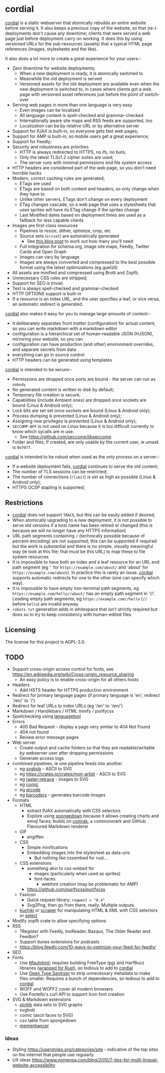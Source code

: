 # cordial

[cordial] is a static webserver that atomically rebuilds an entire website before serving it. It also keeps a previous copy of the website, so that (re-) deployments don't cause any downtime; clients that were served a web page just before deployment carry on working. It does this by using versioned URLs for the sub-resources (assets) that a typical HTML page references (images, stylesheets and the like). 

It also does a lot more to create a great experience for your users:-

* Zero downtime for website deployments;
	* When a new deployment is ready, it is atomically switched to
	* Meanwhile the old deployment is served
	* Versioned assets for the old deployment are available even when the new deployment is switched to, in cases where clients got a web page with versioned asset references just before the point of switch-over
* Serving web pages in more than one language is very easy
	* Even images can be localized
	* All language content is spell-checked and grammar-checked
	* Internationally aware site maps and RSS feeds are supported, too
	* Localization can be by relative URL or by alternative server
* Support for PJAX is built-in, so everyone gets fast web pages;
* Support for AMP is built-in, so mobile users get a great experience;
* Support for Feedly;
* Security and robustness are priorities
	* HTTP is always redirected to HTTPS, no ifs, no buts;
	* Only the latest TLSv1.2 cipher suites are used;
	* The server runs with minimal permissions and file system access
* HTTP headers are considered part of the web page, so you don't need horrible hacks
* Modern, correct caching rules are generated;
	* ETags are used
	* ETags are based on both content and headers, so only change when they have to
	* Unlike other servers, ETags don't change on every deployment
	* ETag changes cascade, so a web page that uses a stylesheets that uses sprites will have its ETag change if the sprites change
	* Last Modified dates based on deployment times are used as a fallback for less capable clients
* Images are first-class resources
	* Pipelines to resize, dither, optimize, crop, etc
	* Source sets (`srcset`) are automatically generated
		* See [this blog post](https://mattwilcox.net/web-development/keeping-srcset-and-sizes-under-control) to work out how many you'll need
	* Full integration for schema.org, image site maps, Feedly, Twitter Cards and Open Graph
	* Images can vary by language
	* Images are always converted and compressed to the best possible format using the latest optimizations (eg guetzli)
* All assets are minified and compressed using Brotli and Zopfli;
* Unnecessary CSS rules are stripped;
* Support for SEO is trivial;
* Text is always spell-checked and grammar-checked
* HTTP OPTIONS support is built-in
* If a resource is an index URL, and the user specifies a leaf, or vice versa, an automatic redirect is generated.

[cordial] also makes it easy for you to manage large amounts of content:-

* it deliberately separates front matter (configuration) for actual content, so you can write markdown with a markdown editor
* configuration is a hierarchical set of human-readable JSON (HJSON), mirroring your website, so you can 
* configuration can have production (and other) environment overrides, and separate secrets from data
* everything can go in source control
* HTTP headers can be generated using templates

[cordial] is intended to be secure:-

* Permissions are dropped once ports are bound - the server can run as `nobody`
* No generated content is written to disk by default;
* Temporary file creation is secure;
* Capabilities (include Ambient ones) are dropped once sockets are bound (Linux & Android only);
* Lock bits are set set once sockets are bound (Linux & Android only);
* Process dumping is prevented (Linux & Android only);
* Assigning new privileges is prevented (Linux & Android only);
* `SECCOMP-BPF` is not used on Linux because it is too difficult currently to know which sycalls are in use.
	* See <https://github.com/seccomp/libseccomp>
* Folder and files, if created, are only usable by the current user, ie umask is `0o7077`.

[cordial] is intended to be robust when used as the only process on a server:-

* If a website deployment fails, [cordial] continues to serve the old content;
* The number of TLS sessions can be restricted;
* The number of connections (`rlimit`) is set as high as possible (Linux & Android only);
* HTTPS OCSP stapling is supported;


## Restrictions

* [cordial] does not support `TRACE`, but this can be easily added if desired;
* When atomically upgrading to a new deployment, it is not possible to serve old versions if a host name has been retired or changed (this is because we will no longer have any HTTPS information)
* URL path segments containing `/` (technically possible because of percent-encoding) are not supported; this can be supported if required but the work is substantial and there is no simple, visually meaningful way (ie look at this file; that must be this URL) to map these to file system resources
* It is impossible to have both an index and a leaf resource for an URL end path segment (eg '' for `https://example.com/about/` and 'about' for `https://example.com/about`). In practice this is rarely an issue. [cordial] supports automatic redirects for one to the other (one can specify which way).
* It is impossible to have empty non-terminal path segments, eg `https://example.com/hello//about/` has an empty path segment in '//'. Leading empty path segments, eg `https://example.com//hello` (`//` before `hello`) are invalid anyway.
* `robots.txt` generation adds in whitespace that isn't strictly required but does so to try to keep consistency with human-edited files


## Licensing

The license for this project is AGPL-3.0.



## TODO
* Support cross-origin access control for fonts, see https://en.wikipedia.org/wiki/Cross-origin_resource_sharing
	* An easy policy is to enable cross-origin for all others hosts
* Headers
	* Add HSTS header for HTTPS production environment
* Redirect for primary language pages (if primary language is 'en', redirect '/en/' to '/')
* Redirect for leaf URLs to index URLs (eg '/en' to '/en/')
* Markdown / Handlebars / HTML minify / purifycss
* Spellchecking using [languagetool](https://www.languagetool.org/)
* Errors
	* 400 Bad Request - display a page very similar to 404 Not Found
	* 404 not found
	* Review error message pages
* Web server
	* Create output and cache folders so that they are readable/writable by webserver user after dropping permissions
	* Generate access logs
* combined pipelines, ie one pipeline feeds into another
	* eg [svgbob](https://crates.io/crates/svgbob) - ASCII to SVG
	* eg <https://crates.io/crates/mon-artist> - ASCII to SVG
	* eg [raster-retrace](https://crates.io/crates/raster-retrace) - images to SVG
	* eg [comic](https://crates.io/crates/comic)
	* eg [qrcode](https://crates.io/crates/qrcode)
	* eg [barcoders](https://github.com/buntine/barcoders) - generates barcode images
* Formats
	* HTML
		* extract PJAX automatically with CSS selectors
		* Explore using [spongedown](https://ivanceras.github.io/spongedown/) because it allows creating charts and emoji faces; builds on [comrak](https://crates.io/crates/comrak), a commonmark and GitHub Flavoured Markdown renderer
	* GIF
		* engiffen
	* CSS
		* Simple minifications
		* Embedding images into the stylesheet as data-uris
			* But nothing like cssembed for rust...
	* CSS extensions
		* something akin to css-embed for
			* images (particularly when used as sprites)
			* font-faces
				* webfont creation (may be problematic for AMP)
		* https://github.com/purifycss/purifycss
	* Favicon
		* Quick request library: `reqwest = "0.4"`
		* Svg2Png, then go from there, really. Multiple outputs.
	* [kuchiki](https://crates.io/crates/kuchiki) or [scraper](https://crates.io/crates/scraper) for manipulating HTML & XML with CSS selectors or [select](https://crates.io/crates/select)
* Modify zopfli crate to allow specifying options
* RSS
	* ?Register with Feedly, InoReader, Bazqux, The Older Reader and Feedbin?
	* Support itunes extensions for podcasts
	* <https://blog.feedly.com/10-ways-to-optimize-your-feed-for-feedly/>
* SEO
* Fonts
	* Use [ttfautohint](https://www.freetype.org/ttfautohint/); requires building FreeType ([eg](https://github.com/servo/libfreetype2/)) and HarfBuzz libraries ([wrapped for Rust](https://github.com/servo/rust-harfbuzz/blob/master/harfbuzz-sys/build.rs)), so tedious to add to [cordial]
	* Use [Open Type Sanitizer](https://github.com/khaledhosny/ots) to strip unnecessary metadata to make files smaller. Requires a bunch of dependencies, so tedious to add to [cordial]
	* WOFF and WOFF2 cover all modern browsers
	* Use Fontello's curl API to support Icon font creation
* SVG & Markdown extensions
	* [plotlib](https://github.com/milliams/plotlib) data sets to SVG graphs
	* svgbob
	* comic (ascii faces to SVG)
	* csv table from spongedown
	* [memenhancer](https://github.com/ivanceras/memenhancer)

### Ideas
* Styling <https://userstyles.org/categories/site> - indicative of the top sites on the internet that people use regularly
* UX ideas <https://www.nomensa.com/blog/2010/7-tips-for-multi-lingual-website-accessibility>

[cordial]: https://github.com/lemonrock/cordial "cordial GitHub page"
